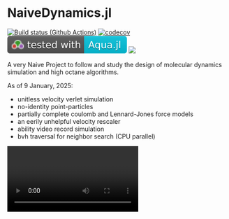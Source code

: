 # NaiveDynamics.jl
[![Build status (Github Actions)](https://github.com/gwenbiophys/NaiveDynamics.jl/workflows/CI/badge.svg)](https://github.com/gwenbiophys/NaiveDynamics.jl/actions)
[![codecov](https://codecov.io/github/gwenbiophys/NaiveDynamics.jl/graph/badge.svg?token=MMODZ51EE5)](https://codecov.io/github/gwenbiophys/NaiveDynamics.jl)
[![Aqua QA](https://raw.githubusercontent.com/JuliaTesting/Aqua.jl/master/badge.svg)](https://github.com/JuliaTesting/Aqua.jl)
[![](https://img.shields.io/badge/docs-dev-blue.svg)](https://gwenbiophys.github.io/NaiveDynamics.jl/dev)


A very Naive Project to follow and study the design of molecular dynamics simulation and high octane algorithms.

As of 9 January, 2025:
* unitless velocity verlet simulation 
* no-identity point-particles
* partially complete coulomb and Lennard-Jones force models
* an eerily unhelpful velocity rescaler
* ability video record simulation
* bvh traversal for neighbor search (CPU parallel)


<video controls src="https://github.com/gwenbiophys/NaiveDynamics.jl/blob/main/data/newhope.mp4" title="SampleSim"></video>